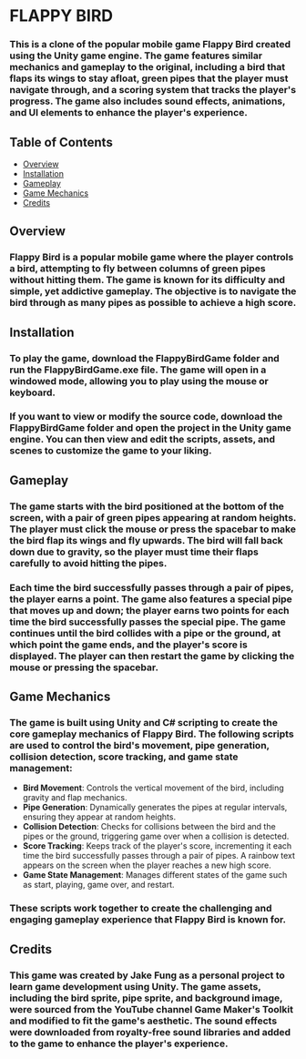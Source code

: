 # FLAPPY BIRD

### This is a clone of the popular mobile game Flappy Bird created using the Unity game engine. The game features similar mechanics and gameplay to the original, including a bird that flaps its wings to stay afloat, green pipes that the player must navigate through, and a scoring system that tracks the player's progress. The game also includes sound effects, animations, and UI elements to enhance the player's experience.

## Table of Contents

- [Overview](#overview)
- [Installation](#installation)
- [Gameplay](#gameplay)
- [Game Mechanics](#game-mechanics)
- [Credits](#credits)

## Overview

### Flappy Bird is a popular mobile game where the player controls a bird, attempting to fly between columns of green pipes without hitting them. The game is known for its difficulty and simple, yet addictive gameplay. The objective is to navigate the bird through as many pipes as possible to achieve a high score.

## Installation

### To play the game, download the FlappyBirdGame folder and run the FlappyBirdGame.exe file. The game will open in a windowed mode, allowing you to play using the mouse or keyboard.

### If you want to view or modify the source code, download the FlappyBirdGame folder and open the project in the Unity game engine. You can then view and edit the scripts, assets, and scenes to customize the game to your liking.

## Gameplay

### The game starts with the bird positioned at the bottom of the screen, with a pair of green pipes appearing at random heights. The player must click the mouse or press the spacebar to make the bird flap its wings and fly upwards. The bird will fall back down due to gravity, so the player must time their flaps carefully to avoid hitting the pipes.

### Each time the bird successfully passes through a pair of pipes, the player earns a point. The game also features a special pipe that moves up and down; the player earns two points for each time the bird successfully passes the special pipe. The game continues until the bird collides with a pipe or the ground, at which point the game ends, and the player's score is displayed. The player can then restart the game by clicking the mouse or pressing the spacebar.

## Game Mechanics

### The game is built using Unity and C# scripting to create the core gameplay mechanics of Flappy Bird. The following scripts are used to control the bird's movement, pipe generation, collision detection, score tracking, and game state management:

- **Bird Movement**: Controls the vertical movement of the bird, including gravity and flap mechanics.
- **Pipe Generation**: Dynamically generates the pipes at regular intervals, ensuring they appear at random heights.
- **Collision Detection**: Checks for collisions between the bird and the pipes or the ground, triggering game over when a collision is detected.
- **Score Tracking**: Keeps track of the player's score, incrementing it each time the bird successfully passes through a pair of pipes. A rainbow text appears on the screen when the player reaches a new high score.
- **Game State Management**: Manages different states of the game such as start, playing, game over, and restart.

### These scripts work together to create the challenging and engaging gameplay experience that Flappy Bird is known for.

## Credits

### This game was created by Jake Fung as a personal project to learn game development using Unity. The game assets, including the bird sprite, pipe sprite, and background image, were sourced from the YouTube channel Game Maker's Toolkit and modified to fit the game's aesthetic. The sound effects were downloaded from royalty-free sound libraries and added to the game to enhance the player's experience.
